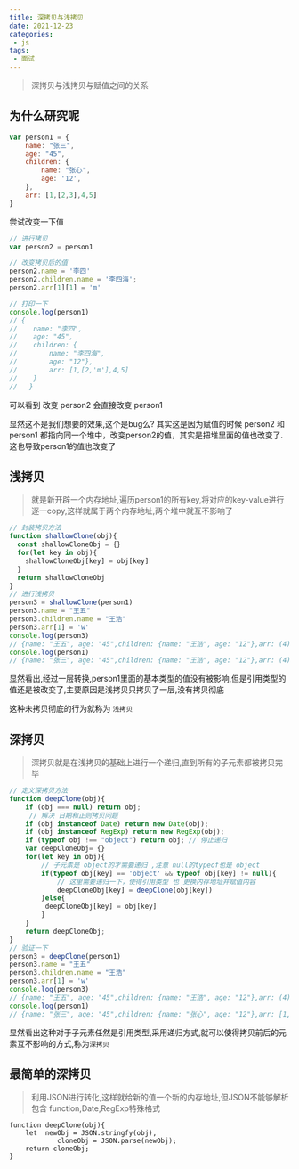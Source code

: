 ```yaml
---
title: 深拷贝与浅拷贝
date: 2021-12-23
categories:
 - js
tags:
 - 面试
---
```



>深拷贝与浅拷贝与赋值之间的关系

## 为什么研究呢

```js
var person1 = {
    name: "张三",
    age: "45",
    children: {
        name: "张心",
        age: '12',
    },
    arr: [1,[2,3],4,5]
}
```

尝试改变一下值

```js
// 进行拷贝
var person2 = person1

// 改变拷贝后的值
person2.name = '李四'
person2.children.name = '李四海';
person2.arr[1][1] = 'm'

// 打印一下
console.log(person1)
// { 
//    name: "李四", 
//    age: "45",
//    children: {
//        name: "李四海", 
//        age: "12"},
//        arr: [1,[2,'m'],4,5]
//    }
//   }
```

可以看到 改变 person2 会直接改变 person1

显然这不是我们想要的效果,这个是bug么? 其实这是因为赋值的时候 person2 和 person1 都指向同一个堆中，改变person2的值，其实是把堆里面的值也改变了.这也导致person1的值也改变了

## 浅拷贝

>就是新开辟一个内存地址,遍历person1的所有key,将对应的key-value进行逐一copy,这样就属于两个内存地址,两个堆中就互不影响了

```js
// 封装拷贝方法
function shallowClone(obj){
  const shallowCloneObj = {}
  for(let key in obj){
    shallowCloneObj[key] = obj[key]
  }
  return shallowCloneObj
}
// 进行浅拷贝
person3 = shallowClone(person1)
person3.name = "王五"
person3.children.name = "王浩"
person3.arr[1] = 'w'
console.log(person3)
// {name: "王五", age: "45",children: {name: "王浩", age: "12"},arr: (4) [1, "w", 4, 5]
console.log(person1)
// {name: "张三", age: "45",children: {name: "王浩", age: "12"},arr: (4) [1, "w", 4, 5]

```

显然看出,经过一层转换,person1里面的基本类型的值没有被影响,但是引用类型的值还是被改变了,主要原因是浅拷贝只拷贝了一层,没有拷贝彻底

这种未拷贝彻底的行为就称为 `浅拷贝`

## 深拷贝

>深拷贝就是在浅拷贝的基础上进行一个递归,直到所有的子元素都被拷贝完毕

```js
// 定义深拷贝方法
function deepClone(obj){
    if (obj === null) return obj;
     // 解决 日期和正则拷贝问题
    if (obj instanceof Date) return new Date(obj);
    if (obj instanceof RegExp) return new RegExp(obj);
    if (typeof obj !== "object") return obj; // 停止递归
    var deepCloneObj= {}
    for(let key in obj){
        // 子元素是 object的才需要递归 ,注意 null的typeof也是 object
        if(typeof obj[key] == 'object' && typeof obj[key] != null){
            // 这里需要递归一下，使得引用类型 也 更换内存地址并赋值内容
            deepCloneObj[key] = deepClone(obj[key])
        }else{
         deepCloneObj[key] = obj[key]
        }
    }
    return deepCloneObj;
}
// 验证一下
person3 = deepClone(person1)
person3.name = "王五"
person3.children.name = "王浩"
person3.arr[1] = 'w'
console.log(person3)
// {name: "王五", age: "45",children: {name: "王浩", age: "12"},arr: (4) [1, "w", 4, 5]
console.log(person1)
// {name: "张三", age: "45",children: {name: "张心", age: "12"},arr: [1,[2,3],4,5]
```

显然看出这种对于子元素任然是引用类型,采用递归方式,就可以使得拷贝前后的元素互不影响的方式,称为`深拷贝`

## 最简单的深拷贝

>利用JSON进行转化,这样就给新的值一个新的内存地址,但JSON不能够解析包含 function,Date,RegExp特殊格式

```
function deepClone(obj){
    let  newObj = JSON.stringfy(obj),
            cloneObj = JSON.parse(newObj);
    return cloneObj;
}
```
<Valine/>

